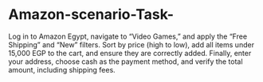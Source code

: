 # Amazon-scenario-Task-
Log in to Amazon Egypt, navigate to “Video Games,” and apply the “Free Shipping” and “New” filters. Sort by price (high to low), add all items under 15,000 EGP to the cart, and ensure they are correctly added. Finally, enter your address, choose cash as the payment method, and verify the total amount, including shipping fees.
